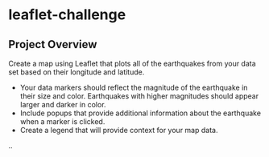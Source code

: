 # leaflet-challenge

## Project Overview
Create a map using Leaflet that plots all of the earthquakes from your data set based on their longitude and latitude.

- Your data markers should reflect the magnitude of the earthquake in their size and color. Earthquakes with higher magnitudes should appear larger and darker in color.
- Include popups that provide additional information about the earthquake when a marker is clicked.
- Create a legend that will provide context for your map data.

..